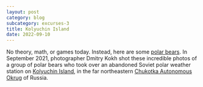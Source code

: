 ```yaml
---
layout: post
category: blog
subcategory: excurses-3
title: Kolyuchin Island
date: 2022-09-10
---
```


No theory, math, or games today. Instead, here are some [polar bears](https://www.dmitrykokh.com/polar-bears). In September 2021, photographer Dmitry Kokh shot these incredible photos of a group of polar bears who took over an abandoned Soviet polar weather station on [Kolyuchin Island](https://en.wikipedia.org/wiki/Kolyuchin_Island), in the far northeastern [Chukotka Autonomous Okrug](https://en.wikipedia.org/wiki/Chukotka_Autonomous_Okrug) of Russia.
